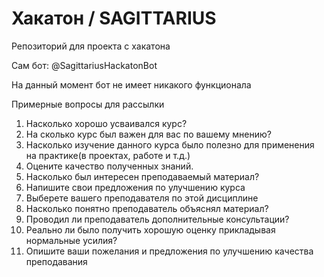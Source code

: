 # Хакатон / SAGITTARIUS
Репозиторий для проекта с хакатона

Сам бот: @SagittariusHackatonBot

На данный момент бот не имеет никакого функционала

Примерные вопросы для рассылки
1) Насколько хорошо усваивался курс?
2) На сколько курс был важен для вас по вашему мнению?
3) Насколько изучение данного курса было полезно для применения на практике(в проектах, работе и т.д.)
4) Оцените качество полученных знаний.
5) Насколько был интересен преподаваемый материал?
6) Напишите свои предложения по улучшению курса
7) Выберете вашего преподавателя по этой дисциплине
8) Насколько понятно преподаватель объяснял материал?
9) Проводил ли преподаватель дополнительные консультации?
10) Реально ли было получить хорошую оценку прикладывая нормальные усилия?
11) Опишите ваши пожелания и предложения по улучшению качества преподавания
